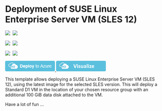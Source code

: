 # Deployment of SUSE Linux Enterprise Server VM (SLES 12)

<IMG SRC="https://azurequickstartsservice.blob.core.windows.net/badges/vm-simple-sles/PublicLastTestDate.svg" />&nbsp;
<IMG SRC="https://azurequickstartsservice.blob.core.windows.net/badges/vm-simple-sles/PublicDeployment.svg" />&nbsp;

<IMG SRC="https://azurequickstartsservice.blob.core.windows.net/badges/vm-simple-sles/FairfaxLastTestDate.svg" />&nbsp;
<IMG SRC="https://azurequickstartsservice.blob.core.windows.net/badges/vm-simple-sles/FairfaxDeployment.svg" />&nbsp;

<IMG SRC="https://azurequickstartsservice.blob.core.windows.net/badges/vm-simple-sles/BestPracticeResult.svg" />&nbsp;
<IMG SRC="https://azurequickstartsservice.blob.core.windows.net/badges/vm-simple-sles/CredScanResult.svg" />&nbsp;

<a href="https://portal.azure.com/#create/Microsoft.Template/uri/https%3A%2F%2Fraw.githubusercontent.com%2FAzure%2Fazure-quickstart-templates%2Fmaster%2Fvm-simple-sles%2Fazuredeploy.json" target="_blank">
    <img src="https://raw.githubusercontent.com/Azure/azure-quickstart-templates/master/1-CONTRIBUTION-GUIDE/images/deploytoazure.png"/>
</a>
<a href="http://armviz.io/#/?load=https%3A%2F%2Fraw.githubusercontent.com%2FAzure%2Fazure-quickstart-templates%2Fmaster%2Fvm-simple-sles%2Fazuredeploy.json" target="_blank">
    <img src="https://raw.githubusercontent.com/Azure/azure-quickstart-templates/master/1-CONTRIBUTION-GUIDE/images/visualizebutton.png"/>
</a>


This template allows deploying a SUSE Linux Enterprise Server VM (SLES 12), using the latest image for the selected SLES version. This will deploy a Standard D1 VM in the location of your chosen resource group with an additional 100 GiB data disk attached to the VM.

Have a lot of fun ...


